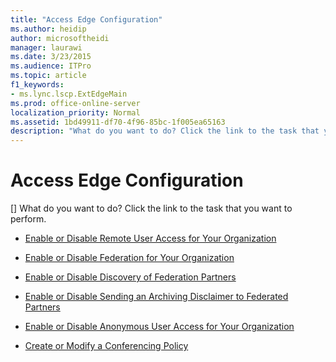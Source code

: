 ```yaml
---
title: "Access Edge Configuration"
ms.author: heidip
author: microsoftheidi
manager: laurawi
ms.date: 3/23/2015
ms.audience: ITPro
ms.topic: article
f1_keywords:
- ms.lync.lscp.ExtEdgeMain
ms.prod: office-online-server
localization_priority: Normal
ms.assetid: 1bd49911-df70-4f96-85bc-1f005ea65163
description: "What do you want to do? Click the link to the task that you want to perform."
---
```


# Access Edge Configuration
[]
What do you want to do? Click the link to the task that you want to perform.
  
- [Enable or Disable Remote User Access for Your Organization](http://technet.microsoft.com/library/8ec58f4b-9f6d-47b4-a187-d18a83fe4577.aspx)
    
- [Enable or Disable Federation for Your Organization](http://technet.microsoft.com/library/090aea0f-ef0b-49da-9c80-02d9279f2fa6.aspx)
    
- [Enable or Disable Discovery of Federation Partners](http://technet.microsoft.com/library/91fd036b-b1af-47cf-b1cf-0aa0a783c2aa.aspx)
    
- [Enable or Disable Sending an Archiving Disclaimer to Federated Partners](http://technet.microsoft.com/library/c8e9a2fa-9dc1-4e4d-919f-56ece8004864.aspx)
    
- [Enable or Disable Anonymous User Access for Your Organization](http://technet.microsoft.com/library/090aea0f-ef0b-49da-9c80-02d9279f2fa6.aspx)
    
- [Create or Modify a Conferencing Policy](http://technet.microsoft.com/library/e2974030-2c0a-4634-91e8-93f4e2d674d9.aspx)
    

